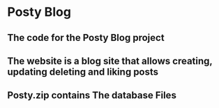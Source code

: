 # Posty Blog

## The code for the Posty Blog project

## The website is a blog site that allows creating, updating deleting and liking posts

## Posty.zip contains The database Files


